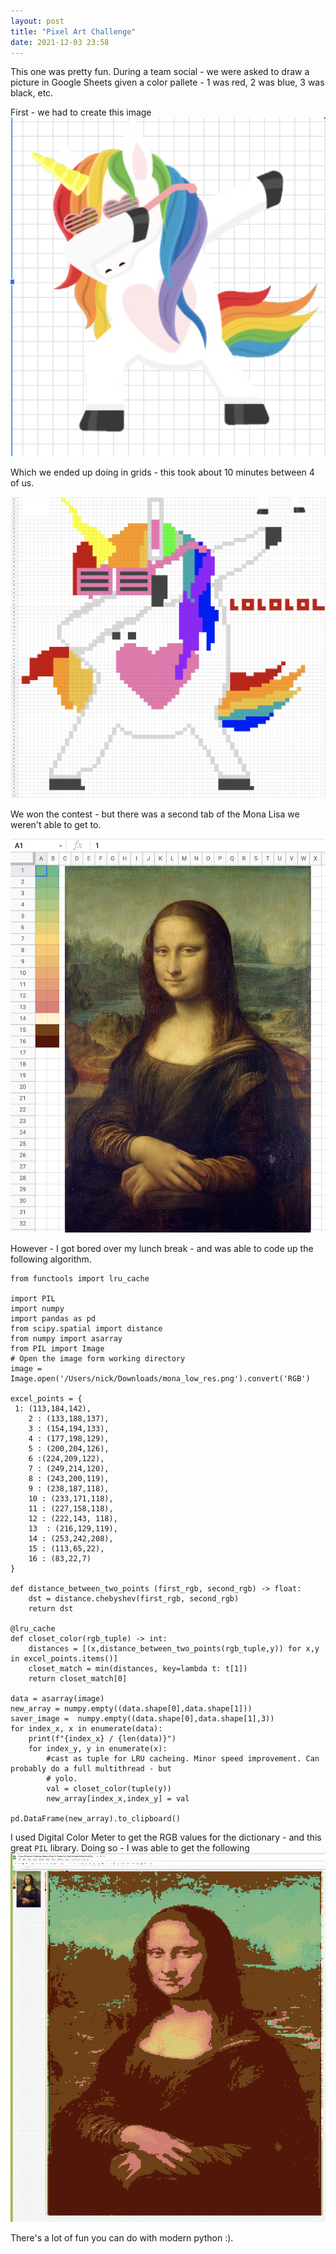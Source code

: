 ```yaml
---
layout: post
title: "Pixel Art Challenge"
date: 2021-12-03 23:58
---
```


This one was pretty fun. During a team social - we were asked to draw a picture in Google Sheets given a color pallete - 1 was red, 2 was blue, 3 was black, etc.

First - we had to create this image ![What a great dance](unicorn-dab.png)

Which we ended up doing in grids - this took about 10 minutes between 4 of us. 

 ![](unicorn-dab-google-sheets.png)

We won the contest - but there was a second tab of the Mona Lisa we weren't able to get to. 

![What a beauty.](mona-lisa-orginial.png)

However - I got bored over my lunch break - and was able to code up the following algorithm.

```
from functools import lru_cache

import PIL
import numpy
import pandas as pd
from scipy.spatial import distance
from numpy import asarray
from PIL import Image
# Open the image form working directory
image = Image.open('/Users/nick/Downloads/mona_low_res.png').convert('RGB')

excel_points = {
 1: (113,184,142),
    2 : (133,188,137),
    3 : (154,194,133),
    4 : (177,198,129),
    5 : (200,204,126),
    6 :(224,209,122),
    7 : (249,214,120),
    8 : (243,200,119),
    9 : (238,187,118),
    10 : (233,171,118),
    11 : (227,158,118),
    12 : (222,143, 118),
    13  : (216,129,119),
    14 : (253,242,208),
    15 : (113,65,22),
    16 : (83,22,7)
}

def distance_between_two_points (first_rgb, second_rgb) -> float:
    dst = distance.chebyshev(first_rgb, second_rgb)
    return dst

@lru_cache
def closet_color(rgb_tuple) -> int:
    distances = [(x,distance_between_two_points(rgb_tuple,y)) for x,y in excel_points.items()]
    closet_match = min(distances, key=lambda t: t[1])
    return closet_match[0]

data = asarray(image)
new_array = numpy.empty((data.shape[0],data.shape[1]))
saver_image =  numpy.empty((data.shape[0],data.shape[1],3))
for index_x, x in enumerate(data):
    print(f"{index_x} / {len(data)}")
    for index_y, y in enumerate(x):
        #cast as tuple for LRU cacheing. Minor speed improvement. Can probably do a full multithread - but
        # yolo.
        val = closet_color(tuple(y))
        new_array[index_x,index_y] = val

pd.DataFrame(new_array).to_clipboard()
```

I used Digital Color Meter to get the RGB values for the dictionary - and this great `PIL` library. Doing so - I was able to get the following ![](finished-mona-lisa.png)

There's a lot of fun you can do with modern python :).